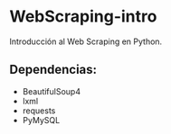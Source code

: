 # WebScraping-intro

Introducción al Web Scraping en Python.

## Dependencias:

-   BeautifulSoup4
-   lxml
-   requests
-   PyMySQL
